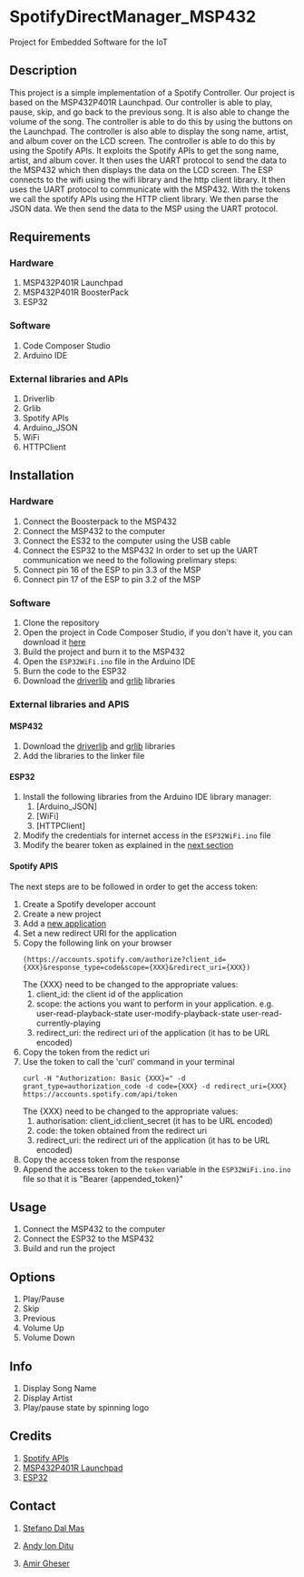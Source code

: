 # SpotifyDirectManager_MSP432
Project for Embedded Software for the IoT

## Description
This project is a simple implementation of a Spotify Controller. Our project is based on the MSP432P401R Launchpad.
Our controller is able to play, pause, skip, and go back to the previous song. It is also able to change the volume of the song. The controller is able to do this by using the buttons on the Launchpad. The controller is also able to display the song name, artist, and album cover on the LCD screen. The controller is able to do this by using the Spotify APIs.
It exploits the Spotify APIs to get the song name, artist, and album cover. It then uses the UART protocol to send the data to the MSP432 which then displays the data on the LCD screen.
The ESP connects to the wifi using the wifi library and the http client library. It then uses the UART protocol to communicate with the MSP432. With the tokens we call the spotify APIs using the HTTP client library. We then parse the JSON data. We then send the data to the MSP using the UART protocol.

## Requirements
### Hardware
1. MSP432P401R Launchpad
2. MSP432P401R BoosterPack
3. ESP32

### Software
1. Code Composer Studio
2. Arduino IDE

### External libraries and APIs
1. Driverlib
2. Grlib
3. Spotify APIs
4. Arduino_JSON
5. WiFi
6. HTTPClient

## Installation
### Hardware
1. Connect the Boosterpack to the MSP432
2. Connect the MSP432 to the computer
3. Connect the ES32 to the computer using the USB cable
4. Connect the ESP32 to the MSP432
In order to set up the UART communication we need to the following prelimary steps:
1. Connect pin 16 of the ESP to pin 3.3 of the MSP
2. Connect pin 17 of the ESP to pin 3.2 of the MSP

### Software
1. Clone the repository
2. Open the project in Code Composer Studio, if you don't have it, you can download it [here](http://www.ti.com/tool/CCSTUDIO)
3. Build the project and burn it to the MSP432
4. Open the `ESP32WiFi.ino` file in the Arduino IDE
5. Burn the code to the ESP32
6. Download the [driverlib](https://www.ti.com/tool/MSPDRIVERLIB) and [grlib](https://www.ti.com/tool/MSP-GRLIB) libraries

### External libraries and APIS
#### MSP432
1. Download the [driverlib](https://www.ti.com/tool/MSPDRIVERLIB) and [grlib](https://www.ti.com/tool/MSP-GRLIB) libraries
2. Add the libraries to the linker file

#### ESP32
1. Install the following libraries from the Arduino IDE library manager:
    1. [Arduino_JSON]
    2. [WiFi]
    3. [HTTPClient]
2. Modify the credentials for internet access in the `ESP32WiFi.ino` file
3. Modify the bearer token as explained in the [next section](#spotify-apis)

#### Spotify APIS
The next steps are to be followed in order to get the access token:
1. Create a Spotify developer account
2. Create a new project
3. Add a [new application](https://developer.spotify.com/dashboard/login)
4. Set a new redirect URI for the application
5. Copy the following link on your browser 
    ```
    (https://accounts.spotify.com/authorize?client_id={XXX}&response_type=code&scope={XXX}&redirect_uri={XXX})
    ```
    The {XXX} need to be changed to the appropriate values:
    1. client_id: the client id of the application
    2. scope: the actions you want to perform in your application. e.g.
    user-read-playback-state user-modify-playback-state user-read-currently-playing
    3. redirect_uri: the redirect uri of the application (it has to be URL encoded)
6. Copy the token from the redict uri
7. Use the token to call the 'curl' command in your terminal
    ```
    curl -H "Authorization: Basic {XXX}=" -d grant_type=authorization_code -d code={XXX} -d redirect_uri={XXX} https://accounts.spotify.com/api/token
    ```
    The {XXX} need to be changed to the appropriate values:
    1. authorisation: client_id:client_secret (it has to be URL encoded)
    2. code: the token obtained from the redirect uri
    3. redirect_uri: the redirect uri of the application (it has to be URL encoded)
8. Copy the access token from the response
9. Append the access token to the `token` variable in the `ESP32WiFi.ino.ino` file so that it is "Bearer {appended_token}"

## Usage
1. Connect the MSP432 to the computer
2. Connect the ESP32 to the MSP432
3. Build and run the project

## Options
1. Play/Pause
2. Skip
3. Previous
4. Volume Up
5. Volume Down

## Info
1. Display Song Name
2. Display Artist
3. Play/pause state by spinning logo


## Credits
1. [Spotify APIs](https://developer.spotify.com/web-api/)
2. [MSP432P401R Launchpad](http://www.ti.com/tool/MSP-EXP432P401R)
3. [ESP32](https://www.espressif.com/en/products/hardware/ESP32ex/overview)

## Contact
1. [Stefano Dal Mas](stefano.dalmas@studenti.unitn.it)

2. [Andy Ion Ditu](andyion.ditu@studenti.unitn.it)

3. [Amir Gheser](amir.gheser@studenti.unitn.it)

